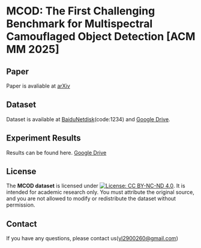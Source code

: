 # MCOD: The First Challenging Benchmark for Multispectral Camouflaged Object Detection [ACM MM 2025]
## Paper
Paper is avaliable at [arXiv](https://arxiv.org/abs/2509.15753)
## Dataset
Dataset is available at [BaiduNetdisk](https://pan.baidu.com/s/1VGPs4N9nbMAWX9Giu7QiAw?pwd=1234)(code:1234) and [Google Drive](https://drive.google.com/drive/folders/18r0lFA4N-aXZa9KvWB77cB483FblhCFd?usp=drive_link).
## Experiment Results
Results can be found here. [Google Drive](https://drive.google.com/file/d/1avnRDWbf7bOYTpMepf5muNGgW84UYsEV/view?usp=drive_link)
## License
The **MCOD dataset** is licensed under [![License: CC BY-NC-ND 4.0](https://img.shields.io/badge/License-CC_BY--NC--ND_4.0-lightgrey.svg)](https://creativecommons.org/licenses/by-nc-nd/4.0/). It is intended for academic research only. You must attribute the original source, and you are not allowed to modify or redistribute the dataset without permission.
## Contact
If you have any questions, please contact us(yl2900260@gmail.com)
